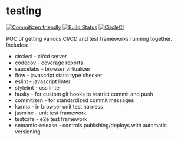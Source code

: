 # testing

[![Commitizen friendly](https://img.shields.io/badge/commitizen-friendly-brightgreen.svg)](http://commitizen.github.io/cz-cli/)
[![Build Status](https://saucelabs.com/buildstatus/alexgagnon)](https://saucelabs.com/beta/builds/a943ddaa6e8242e2a794ec890a550372)
[![CircleCI](https://circleci.com/gh/alexgagnon/testing/tree/master.svg?style=svg)](https://circleci.com/gh/alexgagnon/testing/tree/master)

POC of getting various CI/CD and test frameworks running together. Includes:

- circleci - ci/cd server
- codecov - coverage reports
- saucelabs - browser virtualizer
- flow - javascript static type checker
- eslint - javascript linter
- stylelint - css linter
- husky - for custom git hooks to restrict commit and push
- commitizen - for standardized commit messages
- karma - in browser unit test harness
- jasmine - unit test framework
- testcafe - e2e test framework
- semantic-release - controls publishing/deploys with automatic versioning

